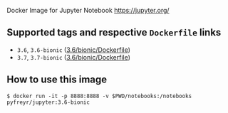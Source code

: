 Docker Image for Jupyter Notebook https://jupyter.org/


## Supported tags and respective `Dockerfile` links

- `3.6`, `3.6-bionic` ([3.6/bionic/Dockerfile]())
- `3.7`, `3.7-bionic` ([3.6/bionic/Dockerfile]())

## How to use this image

    $ docker run -it -p 8888:8888 -v $PWD/notebooks:/notebooks pyfreyr/jupyter:3.6-bionic
